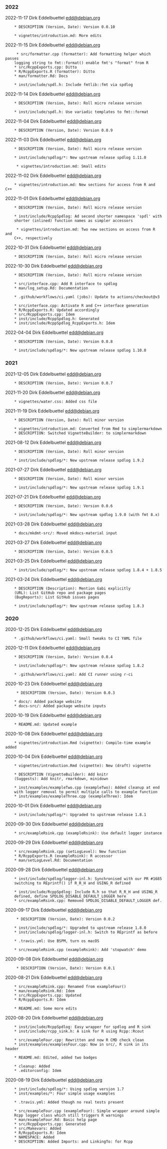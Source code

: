 ###  2022 

2022-11-17  Dirk Eddelbuettel  <edd@debian.org> 
 
        * DESCRIPTION (Version, Date): Version 0.0.10 
 
        * vignettes/introduction.md: More edits 
 
2022-11-15  Dirk Eddelbuettel  <edd@debian.org> 
 
         * src/formatter.cpp (formatter): Add formatting helper which passes 
        logging string to fmt::format() enable fmt's "format" from R 
        * src/RcppExports.cpp: Ditto 
        * R/RcppExports.R (formatter): Ditto 
        * man/formatter.Rd: Docs 
 
        * inst/include/spdl.h: Include fmtlib::fmt via spdlog 
 
2022-11-14  Dirk Eddelbuettel  <edd@debian.org> 
 
        * DESCRIPTION (Version, Date): Roll micro release version 
 
        * inst/include/spdl.h: Use variadic templates to fmt::format 
 
2022-11-04  Dirk Eddelbuettel  <edd@debian.org> 
 
        * DESCRIPTION (Version, Date): Version 0.0.9 
 
2022-11-03  Dirk Eddelbuettel  <edd@debian.org> 
 
        * DESCRIPTION (Version, Date): Roll micro release version 
 
        * inst/include/spdlog/*: New upstream release spdlog 1.11.0 
 
         * vignettes/introduction.md: Small edits 
 
2022-11-02  Dirk Eddelbuettel  <edd@debian.org> 
 
        * vignettes/introduction.md: New sections for access from R and C++ 
 
2022-11-01  Dirk Eddelbuettel  <edd@debian.org> 
 
        * DESCRIPTION (Version, Date): Roll micro release version 
 
        * inst/include/RcppSpdlog: Ad second shorter namespace 'spdl' with 
        shorter (inlined) function names as simpler accessors 
 
         * vignettes/introduction.md: Two new sections on access from R and 
        C++, respectively 
 
2022-10-31  Dirk Eddelbuettel  <edd@debian.org> 
 
        * DESCRIPTION (Version, Date): Roll micro release version 
 
2022-10-30  Dirk Eddelbuettel  <edd@debian.org> 
 
        * DESCRIPTION (Version, Date): Roll micro release version 
 
        * src/interface.cpp: Add R interface to spdlog 
        * man/log_setup.Rd: Documentation 
 
        * .github/workflows/ci.yaml (jobs): Update to actions/checkout@v3 
 
        * src/interface.cpp: Activate R and C++ interface generation 
        * R/RcppExports.R: Updated accordingly 
        * src/RcppExports.cpp: Idem 
        * inst/include/RcppSpdlog.h: Generated 
        * inst/include/RcppSpdlog_RcppExports.h: Idem 
 
2022-04-04  Dirk Eddelbuettel  <edd@debian.org> 
 
        * DESCRIPTION (Version, Date): Version 0.0.8 
 
        * inst/include/spdlog/*: New upstream release spdlog 1.10.0 
 
###  2021 

2021-12-05  Dirk Eddelbuettel  <edd@debian.org> 
 
        * DESCRIPTION (Version, Date): Version 0.0.7 
 
2021-11-20  Dirk Eddelbuettel  <edd@debian.org> 
 
        * vignettes/water.css: Added css file 
 
2021-11-19  Dirk Eddelbuettel  <edd@debian.org> 
 
        * DESCRIPTION (Version, Date): Roll minor version 
 
        * vignettes/introduction.md: Converted from Rmd to simplermarkdown 
        * DESCRIPTION: Switched VignetteBuilder: to simplermarkdown 
 
2021-08-12  Dirk Eddelbuettel  <edd@debian.org> 
 
        * DESCRIPTION (Version, Date): Roll minor version 
 
        * inst/include/spdlog/*: New upstream release spdlog 1.9.2 
 
2021-07-27  Dirk Eddelbuettel  <edd@debian.org> 
 
        * DESCRIPTION (Version, Date): Roll minor version 
 
        * inst/include/spdlog/*: New upstream release spdlog 1.9.1 
 
2021-07-21  Dirk Eddelbuettel  <edd@debian.org> 
 
        * DESCRIPTION (Version, Date): Version 0.0.6 
 
        * inst/include/spdlog/*: New upstream spdlog 1.9.0 (with fmt 8.x) 
 
2021-03-28  Dirk Eddelbuettel  <edd@debian.org> 
 
        * docs/mkdmt-src/: Moved mkdocs-material input 
 
2021-03-27  Dirk Eddelbuettel  <edd@debian.org> 
 
        * DESCRIPTION (Version, Date): Version 0.0.5 
 
2021-03-25  Dirk Eddelbuettel  <edd@debian.org> 
 
        * inst/include/spdlog/*: New upstream release spdlog 1.8.4 + 1.8.5 
 
2021-03-24  Dirk Eddelbuettel  <edd@debian.org> 
 
        * DESCRIPTION (Description): Mention Gabi explicitly 
        (URL): List GitHub repo and package pages 
        (BugReports): List GitHub issues pages 
 
        * inst/include/spdlog/*: New upstream release spdlog 1.8.3 
 
###  2020 

2020-12-25  Dirk Eddelbuettel  <edd@debian.org> 
 
        * .github/workflows/ci.yaml: Small tweaks to CI YAML file 
 
2020-12-11  Dirk Eddelbuettel  <edd@debian.org> 
 
        * DESCRIPTION (Version, Date): Version 0.0.4 
 
        * inst/include/spdlog/*: New upstream release spdlog 1.8.2 
 
        * .github/workflows/ci.yaml: Add CI runner using r-ci 
 
2020-10-23  Dirk Eddelbuettel  <edd@debian.org> 
 
         * DESCRIPTION (Version, Date): Version 0.0.3 
 
        * docs/: Added package website 
        * docs-src/: Added package website inputs 
 
2020-10-19  Dirk Eddelbuettel  <edd@debian.org> 
 
        * README.md: Updated example 
 
2020-10-08  Dirk Eddelbuettel  <edd@debian.org> 
 
        * vignettes/introduction.Rmd (vignette): Compile-time example added 
 
2020-10-04  Dirk Eddelbuettel  <edd@debian.org> 
 
        * vignettes/introduction.Rmd (vignette): New (draft) vignette 
 
        * DESCRIPTION (VignetteBuilder): Add knitr 
        (Suggests): Add knitr, rmarkdown, minidown 
 
        * inst/examples/exampleTwo.cpp (exampleTwo): Added cleanup at end 
        with logger removal to permit multiple calls to example function 
        * inst/examples/exampleThree.cpp (exampleThree): Idem 
 
2020-10-01  Dirk Eddelbuettel  <edd@debian.org> 
 
        * inst/include/spdlog/*: Upgraded to upstream release 1.8.1 
 
2020-09-30  Dirk Eddelbuettel  <edd@debian.org> 
 
        * src/exampleRsink.cpp (exampleRsink): Use default logger instance 
 
2020-09-29  Dirk Eddelbuettel  <edd@debian.org> 
 
        * src/exampleRsink.cpp (setLogLevel): New function 
        * R/RcppExports.R (exampleRsink): R accessor 
        * man/setLogLevel.Rd: Documentation 
 
2020-09-28  Dirk Eddelbuettel  <edd@debian.org> 
 
        * inst/include/spdlog/logger-inl.h: Synchronised with our PR #1685 
        switching to REprintf() if R_R_H and USING_R defined 
 
        * inst/include/RcppSpdlog: Include R.h so that R_R_H and USING_R 
        defined, define SPDLOG_DISABLE_DEFAULT_LOGGER here 
        * src/exampleRsink.cpp: Removed SPDLOG_DISABLE_DEFAULT_LOGGER def. 
 
2020-09-17  Dirk Eddelbuettel  <edd@debian.org> 
 
         * DESCRIPTION (Version, Date): Version 0.0.2 
 
        * inst/include/spdlog/*: Upgraded to upstream release 1.8.0 
        * inst/include/spdlog/logger-inl.h: Switch to REprintf as before 
 
        * .travis.yml: Use BSPM, turn os macOS 
 
        * src/exampleRsink.cpp (exampleRsink): Add 'stopwatch' demo 
 
2020-09-08  Dirk Eddelbuettel  <edd@debian.org> 
 
         * DESCRIPTION (Version, Date): Version 0.0.1 
 
2020-08-21  Dirk Eddelbuettel  <edd@debian.org> 
 
        * src/exampleRsink.cpp: Renamed from exampleFour() 
        * man/exampleRsink.Rd: Idem 
        * src/RcppExports.cpp: Updated 
        * R/RcppExports.R: Idem 
 
        * README.md: Some more edits 
 
2020-08-20  Dirk Eddelbuettel  <edd@debian.org> 
 
        * inst/include/RcppSpdlog: Easy wrapper for spdlog and R sink 
        * inst/include/rcpp_sink.h: A sink for R using Rcpp::Rcout 
 
        * src/exampleFour.cpp: Rewritten and now R CMD check clean 
        * inst/examples/examplesFour.cpp: Now in src/, R sink in its header 
 
        * README.md: Edited, added two badges 
 
        * cleanup: Added 
        * .editorconfig: Idem 
 
2020-08-19  Dirk Eddelbuettel  <edd@debian.org> 
 
        * inst/include/spdlog/*: Using spdlog version 1.7 
        * inst/examples/*: Four simple usage examples 
 
        * .travis.yml: Added though no real tests present 
 
        * src/exampleFour.cpp (exampleFour): Simple wrapper around simple 
        Rcpp logger class which still triggers R warnings 
        * man/exampleFour.Rd: Basic help page 
        * src/RcppExports.cpp: Generated 
        * src/Makevars: Added 
        * R/RcppExports.R: Idem 
        * NAMESPACE: Added 
        * DESCRIPTION: Added Imports: and LinkingTo: for Rcpp 
